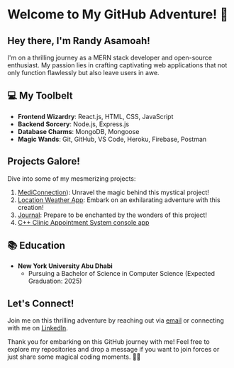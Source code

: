# Welcome to My GitHub Adventure! 🎉

## Hey there, I'm Randy Asamoah!

I'm on a thrilling journey as a MERN stack developer and open-source enthusiast. My passion lies in crafting captivating web applications that not only function flawlessly but also leave users in awe.

## 💻 My Toolbelt

- **Frontend Wizardry**: React.js, HTML, CSS, JavaScript
- **Backend Sorcery**: Node.js, Express.js
- **Database Charms**: MongoDB, Mongoose
- **Magic Wands**: Git, GitHub, VS Code, Heroku, Firebase, Postman

## Projects Galore!

Dive into some of my mesmerizing projects:
1. [MediConnection](https://github.com/Cyber-ray2005/MediConnection)): Unravel the magic behind this mystical project!
2. [Location Weather App]([link](https://github.com/Cyber-ray2005/LocationWeatherApp)): Embark on an exhilarating adventure with this creation!
3. [Journal](https://github.com/Cyber-ray2005/Journal): Prepare to be enchanted by the wonders of this project!
4. [C++ Clinic Appointment System console app](https://github.com/Cyber-ray2005/clinicAppointmentSystem)

## 📚 Education

- **New York University Abu Dhabi**
  - Pursuing a Bachelor of Science in Computer Science (Expected Graduation: 2025)

## Let's Connect!

Join me on this thrilling adventure by reaching out via [email](mailto:randy.asamoah2003@gmail.com) or connecting with me on [LinkedIn](https://www.linkedin.com/in/randy-yeboah-a3695421a).

Thank you for embarking on this GitHub journey with me! Feel free to explore my repositories and drop a message if you want to join forces or just share some magical coding moments. 🚀✨
